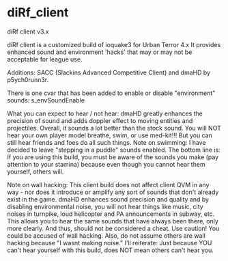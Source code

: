 diRf_client
===========

diRf client v3.x

diRf client is a customized build of ioquake3 for Urban Terror 4.x
It provides enhanced sound and environment 'hacks' that may or may not be
acceptable for league use.

Additions: SACC (Slackins Advanced Competitive Client) and dmaHD by
p5ych0runn3r.

There is one cvar that has been added to enable or disable "environment"
sounds: s_envSoundEnable

What you can expect to hear / not hear:
dmaHD greatly enhances the precision of sound and adds doppler effect to
moving entities and projectiles. Overall, it sounds a lot better than the
stock sound.
You will NOT hear your own player model breathe, swim, or use med-kit!!! But
you can still hear friends and foes do all such things.
Note on swimming: I have decided to leave "stepping in a puddle" sounds
enabled.
The bottom line is: If you are using this build, you must be aware of the
sounds you make (pay attention to your stamina) because even though you cannot
hear them yourself, others will.

Note on wall hacking:
This client build does not affect client QVM in any way - nor does it
introduce or amplify any sort of sounds that don't already exist in the game.
dmaHD enhances sound precision and quality and by disabling environmental
noise, you will not hear things like music, city noises in turnpike, loud
helicopter and PA announcements in subway, etc. This allows you to hear the
same sounds that have always been there, only more clearly. And thus, should
not be considered a cheat. Use caution! You could be accused of wall hacking.
Also, do not assume others are wall hacking because "I wasnt making noise."
I'll reiterate: Just because YOU can't hear yourself with this build, does NOT
mean others can't hear you.

